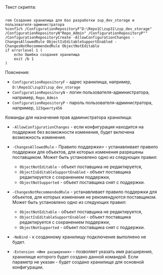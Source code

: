 Текст скрипта:

```@echo off

rem Создание хранилища для баз разработки zup_dev_storage и пользователя-администратора
%conf1c% /ConfigurationRepositoryF"D:\Repo1C\zup31\zup_dev_storage" /ConfigurationRepositoryN"Repo_Admin" /ConfigurationRepositoryP"" /ConfigurationRepositoryCreate -AllowConfigurationChanges -ChangesAllowedRule ObjectIsEditableSupportEnabled -ChangesNotRecommendedRule ObjectNotEditable 
if errorlevel 1 (
	echo Ошибка создания хранилища
	exit /b 1
)
```

Пояснения:
* ```ConfigurationRepositoryF``` - адрес хранилища, например, ```D:\Repo1C\zup31\zup_dev_storage```
* ```ConfigurationRepositoryN``` - логин пользователя-администратора, например, ```Repo_Admin```
* ```ConfigurationRepositoryP``` - пароль пользователя-администратора, например, ```123qwerty456```

Команды для назначения прав администратора хранилища:
* ```-AllowConfigurationChanges``` - если конфигурация находится на поддержке без возможности изменения, будет включена возможность изменения.
* ```-ChangesAllowedRule``` - Правило поддержки&gt; &#8209; устанавливает правило поддержки для объектов, для которых изменения разрешены поставщиком. Может быть установлено одно из следующих правил:
	* ```ObjectNotEditable``` - объект поставщика не редактируется,
	* ```ObjectIsEditableSupportEnabled``` - объект поставщика редактируется с сохранением поддержки,
	* ```ObjectNotSupported``` - объект поставщика снят с поддержки.
* ```-ChangesNotRecommendedRule``` -  устанавливает правило поддержки для объектов, для которых изменения не рекомендуются поставщиком. Может быть установлено одно из следующих правил:
	* ```ObjectNotEditable``` - объект поставщика не редактируется,
	* ```ObjectIsEditableSupportEnabled``` - объект поставщика редактируется с сохранением поддержки,
	* ```ObjectNotSupported``` - объект поставщика снят с поддержки.
* ```-NoBind``` - к созданному хранилищу подключение выполнено не будет.

* ```-Extension <Имя расширения>``` - позволяет указать имя расширения, хранилище которого будет создано данной командой. Если параметр не указан - будет создано хранилище для основной конфигурации.

